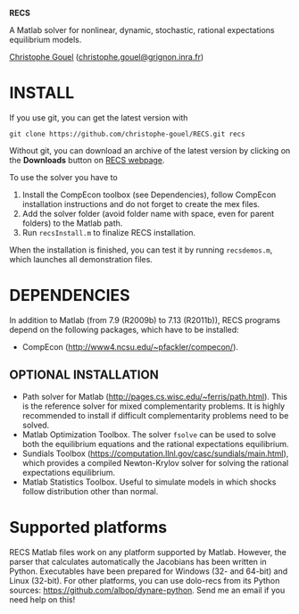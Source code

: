 **RECS**

A Matlab solver for nonlinear, dynamic, stochastic, rational expectations
equilibrium models.

[Christophe Gouel](http://www.christophegouel.com) (<christophe.gouel@grignon.inra.fr>)

INSTALL
=======

If you use git, you can get the latest version with

`git clone https://github.com/christophe-gouel/RECS.git recs`

Without git, you can download an archive of the latest version by clicking on the
**Downloads** button on [RECS webpage](https://github.com/christophe-gouel/RECS).

To use the solver you have to

1. Install the CompEcon toolbox (see Dependencies), follow CompEcon installation
   instructions and do not forget to create the mex files.
2. Add the solver folder (avoid folder name with space, even for parent folders)
   to the Matlab path.
3. Run `recsInstall.m` to finalize RECS installation.

When the installation is finished, you can test it by running `recsdemos.m`, which
launches all demonstration files.

DEPENDENCIES
============

In addition to Matlab (from 7.9 (R2009b) to 7.13 (R2011b)), RECS programs depend
on the following packages, which have to be installed:

* CompEcon (<http://www4.ncsu.edu/~pfackler/compecon/>).

OPTIONAL INSTALLATION
---------------------

* Path solver for Matlab (<http://pages.cs.wisc.edu/~ferris/path.html>). This is
  the reference solver for mixed complementarity problems. It is highly recommended
  to install if difficult complementarity problems need to be solved.
* Matlab Optimization Toolbox. The solver `fsolve` can be used to solve both the
  equilibrium equations and the rational expectations equilibrium.
* Sundials Toolbox (<https://computation.llnl.gov/casc/sundials/main.html>), which
  provides a compiled Newton-Krylov solver for solving the rational expectations
  equilibrium.
* Matlab Statistics Toolbox. Useful to simulate models in which shocks follow
  distribution other than normal.

Supported platforms
===================

RECS Matlab files work on any platform supported by Matlab. However, the parser
that calculates automatically the Jacobians has been written in
Python. Executables have been prepared for Windows (32- and 64-bit) and Linux
(32-bit). For other platforms, you can use dolo-recs from its Python sources:
<https://github.com/albop/dynare-python>. Send me an email if you need help on
this!

